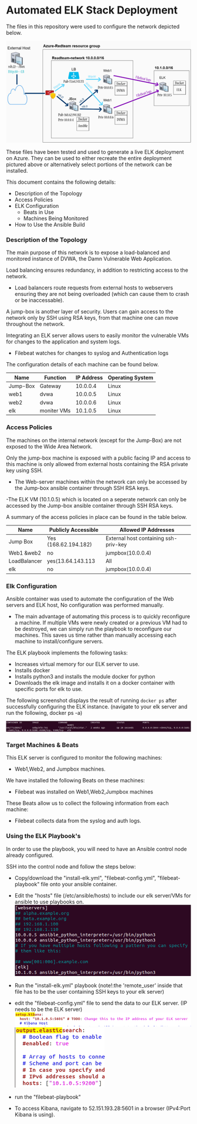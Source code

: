 # Automated ELK Stack Deployment

The files in this repository were used to configure the network depicted below.

![elk diagram](images/ELK-network.jpg)

These files have been tested and used to generate a live ELK deployment on Azure. They can be used to either recreate the entire deployment pictured above or alternatively select portions of the network can be installed.



This document contains the following details:
- Description of the Topology
- Access Policies
- ELK Configuration
  - Beats in Use
  - Machines Being Monitored
- How to Use the Ansible Build


### Description of the Topology

The main purpose of this network is to expose a load-balanced and monitored instance of DVWA, the Damn Vulnerable Web Application.

Load balancing ensures redundancy, in addition to restricting access to the network.
- Load balancers route requests from external hosts to webservers ensuring they are not being overloaded (which can cause them to crash or be inaccessable). 

A jump-box is another layer of security. Users can gain access to the network only by SSH using RSA keys, from that machine one can move throughout the network.   

Integrating an ELK server allows users to easily monitor the vulnerable VMs for changes to the application and system logs.
- Filebeat watches for changes to syslog and Authentication logs



The configuration details of each machine can be found below.

| Name     | Function  | IP Address | Operating System |
|----------|-----------|------------|------------------|
| Jump-Box | Gateway   |  10.0.0.4  | Linux            |
| web1     |   dvwa    |  10.0.0.5  | Linux            |
| web2     |   dvwa    |  10.0.0.6  | Linux            |
| elk      |moniter VMs|  10.1.0.5  | Linux            |


### Access Policies

The machines on the internal network (except for the Jump-Box) are not exposed to the Wide Area Network. 

Only the jump-box machine is exposed with a public facing IP and access to this machine is only allowed from external hosts containing the RSA private key using SSH.

- The Web-server machines within the network can only be accessed by the Jump-box ansible container through SSH RSA keys.

-The ELK VM (10.1.0.5) which is located on a seperate network can only be accessed by the Jump-box ansible container through SSH RSA keys.


A summary of the access policies in place can be found in the table below.

| Name       | Publicly Accessible | Allowed IP Addresses                 |
|------------|---------------------|--------------------------------------|
| Jump Box   | Yes (168.62.194.182)| External host containing ssh-priv-key|
|Web1 &web2  | no                  | jumpbox(10.0.0.4)                    |
|LoadBalancer| yes(13.64.143.113   | All				  |	
|   elk      | no                  | jumpbox(10.0.0.4)                    |


### Elk Configuration

Ansible container was used to automate the configuration of the Web servers and ELK host, No configuration was performed manually.

- The main advantage of automating this process is to quickly reconfigure a machine. If multiple VMs were newly created or a previous VM had to be destroyed, we can simply run the playbook to reconfigure our machines. This saves us time rather than manually accessing each machine to install/configure servers.

The ELK playbook implements the following tasks:
- Increases virtual memory for our ELK server to use.
- Installs docker
- Installs python3 and installs the module docker for python
- Downloads the elk image and installs it on a docker container with specific ports for elk to use.

The following screenshot displays the result of running `docker ps` after successfully configuring the ELK instance. (navigate to your elk server and run the following,  docker ps -a)

![elk display status](images/elk_docker_display.png)

### Target Machines & Beats
This ELK server is configured to monitor the following machines:
- Web1,Web2, and Jumpbox machines.

We have installed the following Beats on these machines:
- Filebeat was installed on Web1,Web2,Jumpbox machines

These Beats allow us to collect the following information from each machine:
- Filebeat collects data from the syslog and auth logs. 

### Using the ELK Playbook's

In order to use the playbook, you will need to have an Ansible control node already configured. 

SSH into the control node and follow the steps below:
- Copy/download the "install-elk.yml", "filebeat-config.yml", "filebeat-playbook" file onto your ansible container.
- Edit the "hosts" file (/etc/ansible/hosts) to include our elk server/VMs for ansible to use playbooks on.
![hosts edit file](images/hosts_edit.png)
- Run the "install-elk.yml" playbook (note!:the 'remote_user' inside that file has to be the user containing SSH keys to your elk server)
- edit the "filebeat-config.yml" file to send the data to our ELK server. (IP needs to be the ELK server)
![filebeat config edit](images/IP_change_filebeat_configP1.png)
![filebeat config edit](images/IP_change_filebeat_configP2.png)
- run the "filebeat-playbook"




- To access Kibana, navigate to 52.151.193.28:5601 in a browser (IPv4:Port Kibana is using).

